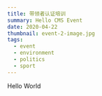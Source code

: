 ```yaml
---
title: 带领者认证培训
summary: Hello CMS Event
date: 2020-04-22
thumbnail: event-2-image.jpg
tags:
  - event
  - environment
  - politics
  - sport
---
```


Hello World